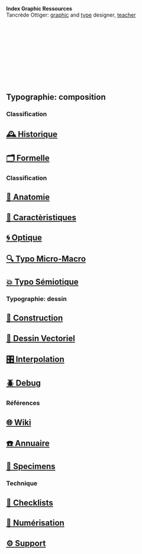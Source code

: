   **Index Graphic Ressources**  
  Tancrède Ottiger: [graphic](https://t-o.studio) and [type](https://t-o.supply) designer, [teacher](https://studioto.github.io)
# &nbsp;

<!---
## [🦚 Index Littérature Visuelle]()
## [💼 Portfolio](Student's projects)
## [⚡ Index Logos]()
## [🐦‍⬛ Index Animations]()
## [🏢 Index Grid Systems]()
## [🔮 Design Theories](/)
## [🔲 Design Gestalt](/)
## [📊 Design Hiérarchies](/)
## [🏗️ Typo Grille](/)
## [🚪 Typothèque Eracom](http://typo.eracom.ch)
--->


&nbsp;

&nbsp;


&nbsp;

## Typographie: composition

### Classification
## [🕰️ Historique](/overview-writing-history)
## [🗂️ Formelle](/classify-typefaces)

### Classification
## [🔬 Anatomie](/describe-typeface)
## [🧬 Caractèristiques](/parameter-typeface)
## [🌀 Optique](/correct-typeface)


## [🔍 Typo Micro-Macro](/set-typeface)

## [💥 Typo Sémiotique](/denote-typeface)



### Typographie: dessin
## [🔨 Construction](/construct-typeface)
## [📐 Dessin Vectoriel](/draw-vectors)
## [🎛️ Interpolation](/interpolate-vectors)
## [🪲 Debug](/debug-typefaces)


### Références
## [🌐 Wiki](/index-graphic-terminology)
## [☎️ Annuaire](/index-designers)
## [🧪 Specimens](/index-specimens)

### Technique
## [📝 Checklists](/check-things)
## [📸 Numérisation](/digitize-typeface)
## [⚙️ Support](/support-technology)
